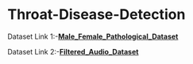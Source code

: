 # Throat-Disease-Detection
Dataset Link 1:-**[Male_Female_Pathological_Dataset](Link1)**

Dataset Link 2:-**[Filtered_Audio_Dataset](Link2)**
